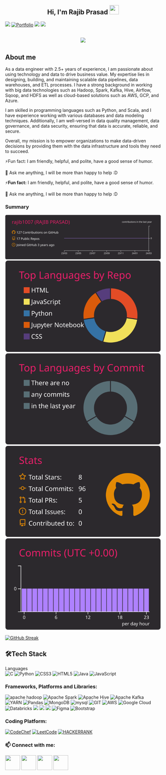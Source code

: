 <h2 align="center">Hi, I'm Rajib Prasad  <img src="https://user-images.githubusercontent.com/39955420/147578264-bae0526c-028a-49d2-8af8-d08bb4edbd2a.gif" height="30" width="30"></h2>

[![](https://img.shields.io/badge/LinkedIn-0077B5?style=for-the-badge&logo=linkedin&logoColor=white)](https://www.linkedin.com/in/rajib-prasad/)
[![Portfolio](https://img.shields.io/badge/Portfolio-%23000000.svg?style=for-the-badge&logo=firefox&logoColor=#FF7139)](https://drive.google.com/file/d/1ZKJzp7rwooijw3QwJZkPabiGNqd3ZASk/view?usp=sharing)
[![](https://img.shields.io/badge/Twitter-1DA1F2?style=for-the-badge&logo=twitter&logoColor=white)](https://twitter.com/rajibprasad007)
[![](https://img.shields.io/badge/Instagram-E4405F?style=for-the-badge&logo=instagram&logoColor=white)](https://www.instagram.com/mr_rajibprasad/)


<h2 align="center"><img src="https://user-images.githubusercontent.com/63140467/147845957-a7954747-ae04-462c-99d9-d47c0021753e.gif"></h2>


<h2>About me</h2>
As a data engineer with 2.5+ years of experience, I am passionate about using technology and data to drive business value. My expertise lies in designing, building, and maintaining scalable data pipelines, data warehouses, and ETL processes. I have a strong background in working with big data technologies such as Hadoop, Spark, Kafka, Hive, Airflow, Sqoop, and HDFS as well as cloud-based solutions such as AWS, GCP, and Azure.

I am skilled in programming languages such as Python, and Scala, and I have experience working with various databases and data modeling techniques. Additionally, I am well-versed in data quality management, data governance, and data security, ensuring that data is accurate, reliable, and secure.

Overall, my mission is to empower organizations to make data-driven decisions by providing them with the data infrastructure and tools they need to succeed.

⚡Fun fact: I am friendly, helpful, and polite, have a good sense of humor.

💬 Ask me anything, I will be more than happy to help :D
<br>

⚡<b>Fun fact:</b> I am friendly, helpful, and polite, have a good sense of humor.

💬 Ask me anything, I will be more than happy to help :D

<h3>Summary</h3>


[![](https://raw.githubusercontent.com/rajib1007/rajib1007/master/profile-summary-card-output/monokai/0-profile-details.svg)](https://github.com/vn7n24fzkq/github-profile-summary-cards)
[![](https://raw.githubusercontent.com/rajib1007/rajib1007/master/profile-summary-card-output/monokai/1-repos-per-language.svg)](https://github.com/vn7n24fzkq/github-profile-summary-cards) [![](https://raw.githubusercontent.com/rajib1007/rajib1007/master/profile-summary-card-output/monokai/2-most-commit-language.svg)](https://github.com/vn7n24fzkq/github-profile-summary-cards)
[![](https://raw.githubusercontent.com/rajib1007/rajib1007/master/profile-summary-card-output/monokai/3-stats.svg)](https://github.com/vn7n24fzkq/github-profile-summary-cards) [![](https://raw.githubusercontent.com/rajib1007/rajib1007/master/profile-summary-card-output/monokai/4-productive-time.svg)](https://github.com/vn7n24fzkq/github-profile-summary-cards)



[![GitHub Streak](https://github-readme-streak-stats.herokuapp.com/?user=rajib1007&theme=dark&ring=FFB19A&hide_border=true&currStreakNum=F6A085&fire=F6A085&currStreakLabel=F6A085)](https://git.io/streak-stats)

<h2>🛠Tech Stack</h2>

Languages  
![C](https://img.shields.io/badge/c-%2300599C.svg?style=for-the-badge&logo=c&logoColor=white)
![Python](https://img.shields.io/badge/python-3670A0?style=for-the-badge&logo=python&logoColor=ffdd54)
![CSS3](https://img.shields.io/badge/css3-%231572B6.svg?style=for-the-badge&logo=css3&logoColor=white)
![HTML5](https://img.shields.io/badge/html5-%23E34F26.svg?style=for-the-badge&logo=html5&logoColor=white)
![Java](https://img.shields.io/badge/java-%23ED8B00.svg?style=for-the-badge&logo=java&logoColor=white)
![JavaScript](https://img.shields.io/badge/javascript-%23323330.svg?style=for-the-badge&logo=javascript&logoColor=%23F7DF1E)


<h3>Frameworks, Platforms and Libraries:</h3>


![apache hadoop](https://user-images.githubusercontent.com/63140467/147852864-1a008502-31bb-4829-af6d-55521c917a7e.png)
![Apache Spark]()
![Apache Hive](https://a11ybadges.com/badge?logo=apachehive)
![Apache Kafka](https://a11ybadges.com/badge?logo=apachekafka)
![YARN](https://img.shields.io/badge/Yarn-2C8EBB?style=for-the-badge&logo=yarn&logoColor=white)
![Pandas](https://img.shields.io/badge/pandas-%23150458.svg?style=for-the-badge&logo=pandas&logoColor=white)
![MongoDB](https://img.shields.io/badge/MongoDB-4EA94B?style=for-the-badge&logo=mongodb&logoColor=white)
![mysql](https://img.shields.io/badge/MySQL-005C84?style=for-the-badge&logo=mysql&logoColor=white)
![GIT](https://img.shields.io/badge/GIT-E44C30?style=for-the-badge&logo=git&logoColor=white)
![AWS](https://img.shields.io/badge/AWS-%23FF9900.svg?style=for-the-badge&logo=amazon-aws&logoColor=white)
![Google Cloud](https://img.shields.io/badge/GoogleCloud-%234285F4.svg?style=for-the-badge&logo=google-cloud&logoColor=white)
![Databricks](https://img.shields.io/badge/Google_chrome-4285F4?style=for-the-badge&logo=Google-chrome&logoColor=white)
![](https://img.shields.io/badge/Windows-0078D6?style=for-the-badge&logo=windows&logoColor=white)
![](https://img.shields.io/badge/Linux-FCC624?style=for-the-badge&logo=linux&logoColor=black)
![](https://img.shields.io/badge/Ubuntu-E95420?style=for-the-badge&logo=ubuntu&logoColor=white)
![Figma](https://img.shields.io/badge/Figma-F24E1E?style=for-the-badge&logo=figma&logoColor=white)
![Bootstrap](https://img.shields.io/badge/Bootstrap-563D7C?style=for-the-badge&logo=bootstrap&logoColor=white)


<h3>Coding Platform: </h3>

[![CodeChef](https://img.shields.io/badge/CodeChef-%23964B00.svg?style=for-the-badge&logo=CodeChef&logoColor=white)](https://www.codechef.com/users/rajib1007)
[![LeetCode](https://img.shields.io/badge/LeetCode-000000?style=for-the-badge&logo=LeetCode&logoColor=#d16c06)](https://leetcode.com/Rajib_1007/)
[![HACKERRANK](https://img.shields.io/badge/-Hackerrank-2EC866?style=for-the-badge&logo=HackerRank&logoColor=white)](https://www.hackerrank.com/rajibprasad1007)

<h3> 📫 Connect with me: </h3>

[<img src="https://user-images.githubusercontent.com/39955420/147572655-e5feabb1-2a36-467c-9906-1fc66d606b41.png" height="48" width="48">](https://www.linkedin.com/in/rajib-prasad/) 
[<img src="https://user-images.githubusercontent.com/39955420/147606108-506d542b-a344-43d3-a4a3-aadd775f5c0b.png" height="48" width="48">](https://resume-rajibprasad.netlify.app/)
[<img src="https://user-images.githubusercontent.com/39955420/147611479-36ad6cd0-3b53-4d46-8035-0bd940e01a57.png" height="48" width="48">](mailto:rajibprasad1007@gmail.com)
[<img src="https://user-images.githubusercontent.com/39955420/147572858-093e11d5-c974-43de-9795-f328d4cda097.png" height="48" width="48">](https://www.instagram.com/librajib7/)



